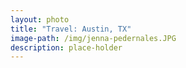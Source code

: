 ```yaml
---
layout: photo
title: "Travel: Austin, TX"
image-path: /img/jenna-pedernales.JPG
description: place-holder
---
```

